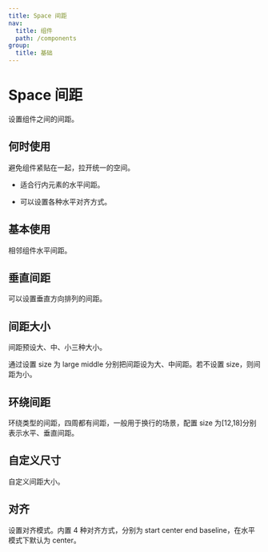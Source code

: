 ```yaml
---
title: Space 间距
nav:
  title: 组件
  path: /components
group:
  title: 基础
---
```


# Space 间距

设置组件之间的间距。

## 何时使用

避免组件紧贴在一起，拉开统一的空间。

- 适合行内元素的水平间距。

- 可以设置各种水平对齐方式。

## 基本使用

相邻组件水平间距。

<code src="./demos/index1.tsx" ></code>

## 垂直间距

可以设置垂直方向排列的间距。

<code src="./demos/index2.tsx" ></code>

## 间距大小

间距预设大、中、小三种大小。

通过设置 size 为 large middle 分别把间距设为大、中间距。若不设置 size，则间距为小。

<code src="./demos/index3.tsx" ></code>

## 环绕间距

环绕类型的间距，四周都有间距，一般用于换行的场景，配置 size 为[12,18]分别表示水平、垂直间距。

<code src="./demos/index5.tsx" ></code>

## 自定义尺寸

自定义间距大小。
<code src="./demos/index4.tsx" ></code>

## 对齐

设置对齐模式。内置 4 种对齐方式，分别为 start center end baseline，在水平模式下默认为 center。
<code src="./demos/index6.tsx" ></code>

<API />
